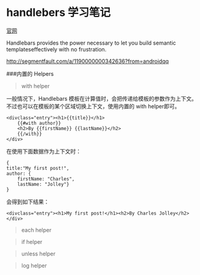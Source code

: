 # handlebers 学习笔记

[官网](http://handlebarsjs.com/)


Handlebars provides the power necessary to let you build semantic templateseffectively with no frustration.


http://segmentfault.com/a/1190000000342636?from=androidqq

###内置的 Helpers

>with helper

一般情况下，Handlebars 模板在计算值时，会把传递给模板的参数作为上下文。
不过也可以在模板的某个区域切换上下文，使用内置的 with helper即可。


	<divclass="entry"><h1>{{title}}</h1>
  		{{#with author}}
  		<h2>By {{firstName}} {{lastName}}</h2>
  		{{/with}}
	</div>


在使用下面数据作为上下文时：

	{
  	title:"My first post!",
  	author: {
    	firstName: "Charles",
    	lastName: "Jolley"}
	}
会得到如下结果：

	<divclass="entry"><h1>My first post!</h1><h2>By Charles Jolley</h2></div>
>each helper


>if helper

>unless helper

>log helper


